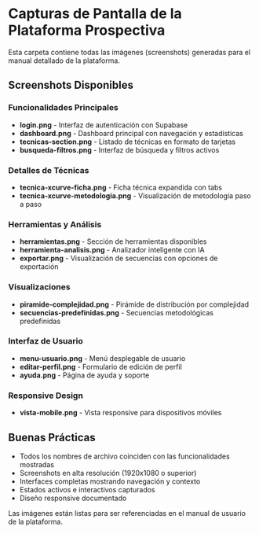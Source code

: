 # Capturas de Pantalla de la Plataforma Prospectiva

Esta carpeta contiene todas las imágenes (screenshots) generadas para el manual detallado de la plataforma.

## Screenshots Disponibles

### Funcionalidades Principales
- **login.png** - Interfaz de autenticación con Supabase
- **dashboard.png** - Dashboard principal con navegación y estadísticas
- **tecnicas-section.png** - Listado de técnicas en formato de tarjetas
- **busqueda-filtros.png** - Interfaz de búsqueda y filtros activos

### Detalles de Técnicas
- **tecnica-xcurve-ficha.png** - Ficha técnica expandida con tabs
- **tecnica-xcurve-metodologia.png** - Visualización de metodología paso a paso

### Herramientas y Análisis
- **herramientas.png** - Sección de herramientas disponibles
- **herramienta-analisis.png** - Analizador inteligente con IA
- **exportar.png** - Visualización de secuencias con opciones de exportación

### Visualizaciones
- **piramide-complejidad.png** - Pirámide de distribución por complejidad
- **secuencias-predefinidas.png** - Secuencias metodológicas predefinidas

### Interfaz de Usuario
- **menu-usuario.png** - Menú desplegable de usuario
- **editar-perfil.png** - Formulario de edición de perfil
- **ayuda.png** - Página de ayuda y soporte

### Responsive Design
- **vista-mobile.png** - Vista responsive para dispositivos móviles

## Buenas Prácticas

- Todos los nombres de archivo coinciden con las funcionalidades mostradas
- Screenshots en alta resolución (1920x1080 o superior)
- Interfaces completas mostrando navegación y contexto
- Estados activos e interactivos capturados
- Diseño responsive documentado

Las imágenes están listas para ser referenciadas en el manual de usuario de la plataforma.
